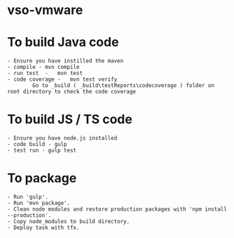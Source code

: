# vso-vmware

# To build Java code

    - Ensure you have instilled the maven
    - compile - mvn compile
    - run test  -   mvn test    
    - code coverage -   mvn test verify
            Go to _build ( _build\testReports\codecoverage ) folder on root directory to check the code coverage

# To build JS / TS  code
    
    - Ensure you have node.js installed
    - code build - gulp
    - test run - gulp test
    
# To package
    
    - Run 'gulp'.
    - Run 'mvn package'.
    - Clean node modules and restore production packages with 'npm install --production'.
    - Copy node_modules to build directory.
    - Deploy task with tfx.
    